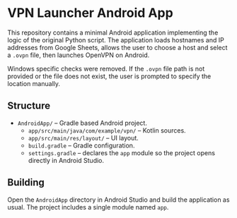 # VPN Launcher Android App

This repository contains a minimal Android application implementing the logic of the original Python script. The application loads hostnames and IP addresses from Google Sheets, allows the user to choose a host and select a `.ovpn` file, then launches OpenVPN on Android.

Windows specific checks were removed. If the `.ovpn` file path is not provided or the file does not exist, the user is prompted to specify the location manually.

## Structure
- `AndroidApp/` – Gradle based Android project.
  - `app/src/main/java/com/example/vpn/` – Kotlin sources.
  - `app/src/main/res/layout/` – UI layout.
  - `build.gradle` – Gradle configuration.
  - `settings.gradle` – declares the `app` module so the project opens directly in Android Studio.

## Building
Open the `AndroidApp` directory in Android Studio and build the application as usual.  The project includes a single module named `app`.

